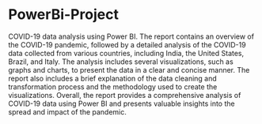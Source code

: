 # PowerBi-Project

COVID-19 data analysis using Power BI. The report contains an overview of the COVID-19 pandemic, followed by a detailed analysis of the COVID-19 data collected from various countries, including India, the United States, Brazil, and Italy. The analysis includes several visualizations, such as graphs and charts, to present the data in a clear and concise manner. The report also includes a brief explanation of the data cleaning and transformation process and the methodology used to create the visualizations. Overall, the report provides a comprehensive analysis of COVID-19 data using Power BI and presents valuable insights into the spread and impact of the pandemic.
